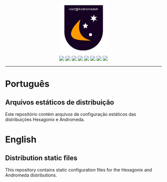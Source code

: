 <p align="center">
<img src="https://github.com/hexagonix/Doc/blob/main/Img/Hexagonix.png" width="150" height="150">
</p>

<div align="center">

![](https://img.shields.io/github/license/hexagonix/etc.svg)
![](https://img.shields.io/github/stars/hexagonix/etc.svg)
![](https://img.shields.io/github/issues/hexagonix/etc.svg)
![](https://img.shields.io/github/issues-closed/hexagonix/etc.svg)
![](https://img.shields.io/github/issues-pr/hexagonix/etc.svg)
![](https://img.shields.io/github/issues-pr-closed/hexagonix/etc.svg)
![](https://img.shields.io/github/downloads/hexagonix/etc/total.svg)
![](https://img.shields.io/github/release/hexagonix/etc.svg)

</div>

<hr>

# Português

## Arquivos estáticos de distribuição

Este repositório contém arquivos de configuração estáticos das distribuições Hexagonix e Andromeda.

# English

## Distribution static files

This repository contains static configuration files for the Hexagonix and Andromeda distributions.
